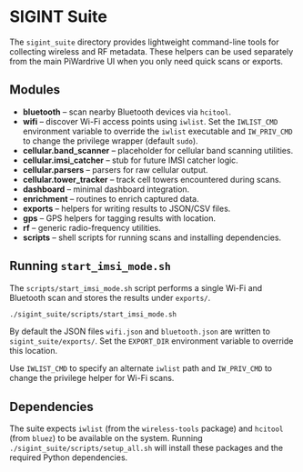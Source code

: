 # SIGINT Suite

The `sigint_suite` directory provides lightweight command-line tools for
collecting wireless and RF metadata. These helpers can be used separately from
the main PiWardrive UI when you only need quick scans or exports.

## Modules

- **bluetooth** – scan nearby Bluetooth devices via `hcitool`.
- **wifi** – discover Wi-Fi access points using `iwlist`. Set the
  `IWLIST_CMD` environment variable to override the `iwlist` executable and
  `IW_PRIV_CMD` to change the privilege wrapper (default ``sudo``).
- **cellular.band_scanner** – placeholder for cellular band scanning utilities.
- **cellular.imsi_catcher** – stub for future IMSI catcher logic.
- **cellular.parsers** – parsers for raw cellular output.
- **cellular.tower_tracker** – track cell towers encountered during scans.
- **dashboard** – minimal dashboard integration.
- **enrichment** – routines to enrich captured data.
- **exports** – helpers for writing results to JSON/CSV files.
- **gps** – GPS helpers for tagging results with location.
- **rf** – generic radio-frequency utilities.
- **scripts** – shell scripts for running scans and installing dependencies.

## Running `start_imsi_mode.sh`

The `scripts/start_imsi_mode.sh` script performs a single Wi-Fi and Bluetooth
scan and stores the results under `exports/`.

```bash
./sigint_suite/scripts/start_imsi_mode.sh
```

By default the JSON files `wifi.json` and `bluetooth.json` are written to
`sigint_suite/exports/`. Set the `EXPORT_DIR` environment variable to override
this location.

Use `IWLIST_CMD` to specify an alternate `iwlist` path and `IW_PRIV_CMD` to
change the privilege helper for Wi-Fi scans.

## Dependencies

The suite expects `iwlist` (from the `wireless-tools` package) and `hcitool`
(from `bluez`) to be available on the system. Running
`./sigint_suite/scripts/setup_all.sh` will install these packages and the
required Python dependencies.

